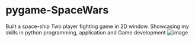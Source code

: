 # pygame-SpaceWars
Built a space-ship Two player fighting game in 2D window. Showcasing my skills in python programming, application and Game development
![image](https://user-images.githubusercontent.com/87997273/232254234-a7a0336d-ee34-4aae-a0bc-7a3c04959ca5.png)
